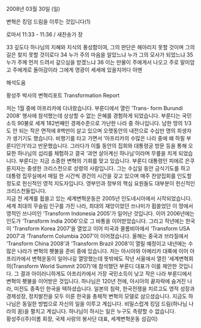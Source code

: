 2008년 03월 30일 (일)

변혁은 킹덤 드림을 이루는 것입니다(1)



로마서 11:33 - 11:36 / 새찬송가  장


33 깊도다 하나님의 지혜와 지식의 풍성함이여, 그의 판단은 헤아리지 못할 것이며 그의 길은 찾지 못할 것이로다 34 누가 주의 마음을 알았느냐 누가 그의 모사가 되었느냐 
35 누가 주께 먼저 드려서 갚으심을 받겠느냐 
36 이는 만물이 주에게서 나오고 주로 말미암고 주에게로 돌아감이라 그에게 영광이 세세에 있을지어다 아멘

해석도움





황성주 박사의 변혁리포트 Transformation Report



저는 1월 중에 아프리카에 다녀왔습니다. 부룬디에서 열린 ‘Trans- form Burundi 2008’ 행사에 참석했는데 상상할 수 없는 은혜를 경험하게 되었습니다. 부룬디는 국민소득 90불로 세계 182번째인 경제수준으로 가난한 나라 중 하나입니다. 남한 땅의 1/3도 안 되는 작은 면적에 8백만이 살고 있으며 오랫동안의 내전으로 수십만 명의 희생자가 생기기도 했습니다. 비행기를 타고 가면서 ‘아프리카의 수많은 나라 중에 왜 하필 부룬디인가’라고 반문했습니다. 그러다가 이틀 동안의 집회와 대통령궁 방문 등을 통해 오묘한 하나님의 섭리를 체험하고 결국 ‘과연 살아계신 하나님’이라며 무릎을 치게 되었습니다. 부룬디는 지금 소중한 변혁의 기회를 맞고 있습니다. 부룬디 대통령인 피에르 은쿠룬지자는 중생한 크리스천으로 성령의 사람입니다. 그는 수십일 동안 금식기도를 하고 대통령 집무실에서 매일 한 시간씩 경건의 시간을 갖고 있으며 매주 찬양집회를 인도할 정도로 헌신적인 영적 지도자입니다. 영부인과 정부의 핵심 요원들도 대부분이 헌신적인 크리스천들입니다.      
지금 전 세계를 휩쓸고 있는 세계변혁운동은 2005년 인도네시아에서 시작되었습니다. 세계 최대의 무슬림 인구를 가진 나라, 최대의 재앙이었던 쓰나미가 휩쓸었던 이 땅에서 영적인 쓰나미인 ‘Transform Indonesia 2005’가 일어난 것입니다. 이어 2006년에는 인도가 ‘Transform India 2006’으로 그 바통을 이어받았습니다. 그리고 작년에는 한국이 ‘Transform Korea 2007’을 열었고 이어 미국과 콜롬비아에서 ‘Transform USA 2007’과 ‘Transform Columbia 2007’이 이어졌습니다. 올해는 중국과 브라질에서 ‘Transform China 2008’과 ‘Transform Brazil 2008’이 열릴 예정이고 내년에는 수많은 나라가 변혁의 횃불을 준비 중에 있습니다. 
저는 아시아와 아메리카 대륙에 이어 아프리카에서 변혁운동이 일어나길 열망했는데 뜻밖에도 작년 서울에서 열린 ‘세계변혁회의(Transform World Summit 2007)’에 참석했던 부룬디 대표가 이를 제안한 것입니다. 그 결과 아이러니하게도 아프리카에서 가장 국민소득이 낮고 작은 나라 부룬디에서 변혁의 횃불을 이어받은 것입니다. 하나님은 120년 전에, 아시아의 끝자락에 숨겨진 나라, 미전도 종족인 한국을 택하셨습니다. 일본의 침략, 한국전쟁을 치르고도 영적 성장과 경제성장, 정치발전을 모두 이룬 한국을 총체적 변혁의 모델로 삼으셨습니다. 지금도 하나님은 동일한 방법으로 자신의 일을 이루고 계십니다. 비밀스럽게 킹덤 드림(하나님 나라의 꿈)을 펼치고 계십니다. 하나님이 하시는 일은 누구도 측량할 수 없습니다.  
황성주((주)이롬 회장, 국제 사랑의 봉사단 대표, 세계변혁운동 섬김이)